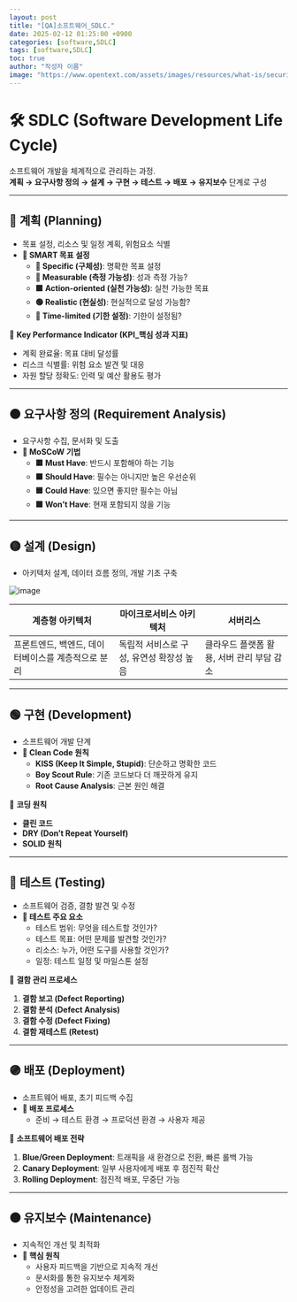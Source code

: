 ```yaml
---
layout: post
title: "[QA]소프트웨어_SDLC."
date: 2025-02-12 01:25:00 +0900
categories: [software,SDLC]
tags: [software,SDLC]
toc: true
author: "작성자 이름"
image: "https://www.opentext.com/assets/images/resources/what-is/security_matters_in_devops_0.png"
---
```



# 🛠 SDLC (Software Development Life Cycle)

소프트웨어 개발을 체계적으로 관리하는 과정.  
**계획 → 요구사항 정의 → 설계 → 구현 → 테스트 → 배포 → 유지보수** 단계로 구성

---

## 🔴 계획 (Planning)
- 목표 설정, 리소스 및 일정 계획, 위험요소 식별  
- **🎯 SMART 목표 설정**  
  - **🔶 Specific (구체성)**: 명확한 목표 설정  
  - **🔷 Measurable (측정 가능성)**: 성과 측정 가능?  
  - **🟩 Action-oriented (실천 가능성)**: 실천 가능한 목표  
  - **🟢 Realistic (현실성)**: 현실적으로 달성 가능함?  
  - **🔴 Time-limited (기한 설정)**: 기한이 설정됨?  

📌 **Key Performance Indicator (KPI_핵심 성과 지표)**
- 계획 완료율: 목표 대비 달성률  
- 리스크 식별률: 위험 요소 발견 및 대응  
- 자원 할당 정확도: 인력 및 예산 활용도 평가  

---

## 🟠 요구사항 정의 (Requirement Analysis)
- 요구사항 수집, 문서화 및 도출  
- **📌 MoSCoW 기법**
  - **🟥 Must Have**: 반드시 포함해야 하는 기능  
  - **🟧 Should Have**: 필수는 아니지만 높은 우선순위  
  - **🟦 Could Have**: 있으면 좋지만 필수는 아님  
  - **🟩 Won’t Have**: 현재 포함되지 않을 기능  

---

## 🟡 설계 (Design)
- 아키텍처 설계, 데이터 흐름 정의, 개발 기초 구축  

![image](https://github.com/user-attachments/assets/642afbf6-9b61-41de-8d9d-b2f79f9cd870)

| 계층형 아키텍처 | 마이크로서비스 아키텍처 | 서버리스 |
|---------------|----------------|---------|
| 프론트엔드, 백엔드, 데이터베이스를 계층적으로 분리 | 독립적 서비스로 구성, 유연성 확장성 높음 | 클라우드 플랫폼 활용, 서버 관리 부담 감소 |


---

## 🟢 구현 (Development)
- 소프트웨어 개발 단계  
- **📌 Clean Code 원칙**
  - **KISS (Keep It Simple, Stupid)**: 단순하고 명확한 코드  
  - **Boy Scout Rule**: 기존 코드보다 더 깨끗하게 유지  
  - **Root Cause Analysis**: 근본 원인 해결  

📌 **코딩 원칙**
- **클린 코드**
- **DRY (Don’t Repeat Yourself)**
- **SOLID 원칙**  

---

## 🔵 테스트 (Testing)
- 소프트웨어 검증, 결함 발견 및 수정  
- **📌 테스트 주요 요소**
  - 테스트 범위: 무엇을 테스트할 것인가?  
  - 테스트 목표: 어떤 문제를 발견할 것인가?  
  - 리소스: 누가, 어떤 도구를 사용할 것인가?  
  - 일정: 테스트 일정 및 마일스톤 설정  

📌 **결함 관리 프로세스**
1. **결함 보고 (Defect Reporting)**
2. **결함 분석 (Defect Analysis)**
3. **결함 수정 (Defect Fixing)**
4. **결함 재테스트 (Retest)**

---

## 🟣 배포 (Deployment)
- 소프트웨어 배포, 초기 피드백 수집  
- **📌 배포 프로세스**
  - 준비 → 테스트 환경 → 프로덕션 환경 → 사용자 제공  

🚀 **소프트웨어 배포 전략**
1. **Blue/Green Deployment**: 트래픽을 새 환경으로 전환, 빠른 롤백 가능  
2. **Canary Deployment**: 일부 사용자에게 배포 후 점진적 확산  
3. **Rolling Deployment**: 점진적 배포, 무중단 가능  

---

## ⚫ 유지보수 (Maintenance)
- 지속적인 개선 및 최적화  
- **📌 핵심 원칙**
  - 사용자 피드백을 기반으로 지속적 개선  
  - 문서화를 통한 유지보수 체계화  
  - 안정성을 고려한 업데이트 관리  
